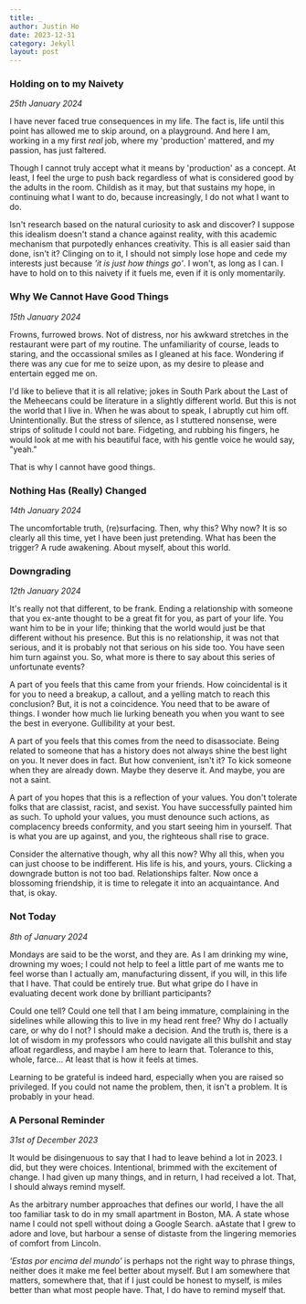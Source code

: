 ```yaml
---
title: _
author: Justin Ho
date: 2023-12-31
category: Jekyll
layout: post
---
```


### Holding on to my Naivety

*25th January 2024*

I have never faced true consequences in my life. The fact is, life until this point has allowed me to skip around, on a playground. And here I am, working in a my first *real* job, where my 'production' mattered, and my passion, has just faltered.

Though I cannot truly accept what it means by 'production' as a concept. At least, I feel the urge to push back regardless of what is considered good by the adults in the room. Childish as it may, but that sustains my hope, in continuing what I want to do, because increasingly, I do not what I want to do.

Isn't research based on the natural curiosity to ask and discover? I suppose this idealism doesn't stand a chance against reality, with this academic mechanism that purpotedly enhances creativity. This is all easier said than done, isn't it? Clinging on to it, I should not simply lose hope and cede my interests just because *'it is just how things go'*. I won't, as long as I can. I have to hold on to this naivety if it fuels me, even if it is only momentarily. 

### Why We Cannot Have Good Things

*15th January 2024*

Frowns, furrowed brows. Not of distress, nor his awkward stretches in the restaurant were part of my routine. The unfamiliarity of course, leads to staring, and the occassional smiles as I gleaned at his face. Wondering if there was any cue for me to seize upon, as my desire to please and entertain egged me on. 

I'd like to believe that it is all relative; jokes in South Park about the Last of the Meheecans could be literature in a slightly different world. But this is not the world that I live in. When he was about to speak, I abruptly cut him off. Unintentionally. But the stress of silence, as I stuttered nonsense, were strips of solitude I could not bare. Fidgeting, and rubbing his fingers, he would look at me with his beautiful face, with his gentle voice he would say, "yeah."

That is why I cannot have good things.

### Nothing Has (Really) Changed

*14th January 2024*

The uncomfortable truth, (re)surfacing. Then, why this? Why now? It is so clearly all this time, yet I have been just pretending. What has been the trigger? A rude awakening. About myself, about this world.

### Downgrading

*12th January 2024*

It's really not that different, to be frank. Ending a relationship with someone that you ex-ante thought to be a great fit for you, as part of your life. You want him to be in your life; thinking that the world would just be that different without his presence. But this is no relationship, it was not that serious, and it is probably not that serious on his side too. You have seen him turn against you. So, what more is there to say about this series of unfortunate events?

A part of you feels that this came from your friends. How coincidental is it for you to need a breakup, a callout, and a yelling match to reach this conclusion? But, it is not a coincidence. You need that to be aware of things. I wonder how much lie lurking beneath you when you want to see the best in everyone. Gullibility at your best.

A part of you feels that this comes from the need to disassociate. Being related to someone that has a history does not always shine the best light on you. It never does in fact. But how convenient, isn't it? To kick someone when they are already down. Maybe they deserve it. And maybe, you are not a saint.

A part of you hopes that this is a reflection of your values. You don't tolerate folks that are classist, racist, and sexist. You have successfully painted him as such. To uphold your values, you must denounce such actions, as complacency breeds conformity, and you start seeing him in yourself. That is what you are up against, and you, the righteous shall rise to grace.

Consider the alternative though, why all this now? Why all this, when you can just choose to be indifferent. His life is his, and yours, yours. Clicking a downgrade button is not too bad. Relationships falter. Now once a blossoming friendship, it is time to relegate it into an acquaintance. And that, is okay.

### Not Today

*8th of January 2024*

Mondays are said to be the worst, and they are. As I am drinking my wine, drowning my woes; I could not help to feel a little part of me wants me to feel worse than I actually am, manufacturing dissent, if you will, in this life that I have. That could be entirely true. But what gripe do I have in evaluating decent work done by brilliant participants?

Could one tell? Could one tell that I am being immature, complaining in the sidelines while allowing this to live in my head rent free? Why do I actually care, or why do I not? I should make a decision. And the truth is, there is a lot of wisdom in my professors who could navigate all this bullshit and stay afloat regardless, and maybe I am here to learn that. Tolerance to this, whole, farce... At least that is how it feels at times.

Learning to be grateful is indeed hard, especially when you are raised so privileged. If you could not name the problem, then, it isn't a problem. It is probably in your head.

### A Personal Reminder

*31st of December 2023*

It would be disingenuous to say that I had to leave behind a lot in 2023. I did, but they were choices. Intentional, brimmed with the excitement of change. I had given up many things, and in return, I had received a lot. That, I should always remind myself.  

As the arbitrary number approaches that defines our world, I have the all too familiar task to do in my small apartment in Boston, MA. A state whose name I could not spell without doing a Google Search. aAstate that I grew to adore and love, but harbour a sense of distaste from the lingering memories of comfort from Lincoln. 

*'Estas por encima del mundo'* is perhaps not the right way to phrase things, neither does it make me feel better about myself. But I am somewhere that matters, somewhere that, that if I just could be honest to myself, is miles better than what most people have. That, I do have to remind myself that.